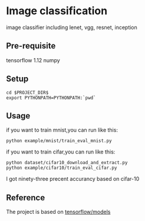 # Image classification
image classifier including lenet, vgg, resnet, inception

## Pre-requisite
tensorflow 1.12
numpy

## Setup
	cd $PROJECT_DIR$
	export PYTHONPATH=PYTHONPATH:`pwd`

## Usage
if you want to train mnist,you can run like this:

	python example/mnist/train_eval_mnist.py

if you want to train cifar,you can run like this:

	python dataset/cifar10_download_and_extract.py
	python example/cifar10/train_eval_cifar.py

I got ninety-three precent accurancy based on cifar-10

## Reference
The project is based on [tensorflow/models](https://github.com/tensorflow/models)
